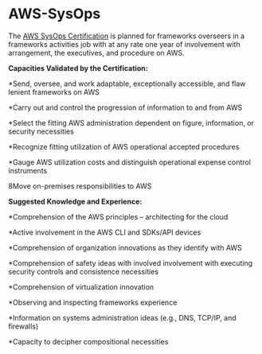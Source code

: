 # AWS-SysOps

The <a href=https://intellipaat.com/aws-sysops-certification-training/>AWS SysOps Certification</a> is planned for frameworks overseers in a frameworks activities job with at any rate one year of involvement with arrangement, the executives, and procedure on AWS. 

<b>Capacities Validated by the Certification:</b>

*Send, oversee, and work adaptable, exceptionally accessible, and flaw lenient frameworks on AWS 

*Carry out and control the progression of information to and from AWS 

*Select the fitting AWS administration dependent on figure, information, or security necessities 

*Recognize fitting utilization of AWS operational accepted procedures 

*Gauge AWS utilization costs and distinguish operational expense control instruments 

8Move on-premises responsibilities to AWS 

<b>Suggested Knowledge and Experience:</b>

*Comprehension of the AWS principles – architecting for the cloud 

*Active involvement in the AWS CLI and SDKs/API devices 

*Comprehension of organization innovations as they identify with AWS 

*Comprehension of safety ideas with involved involvement with executing security controls and consistence necessities 

*Comprehension of virtualization innovation 

*Observing and inspecting frameworks experience 

*Information on systems administration ideas (e.g., DNS, TCP/IP, and firewalls) 

*Capacity to decipher compositional necessities
